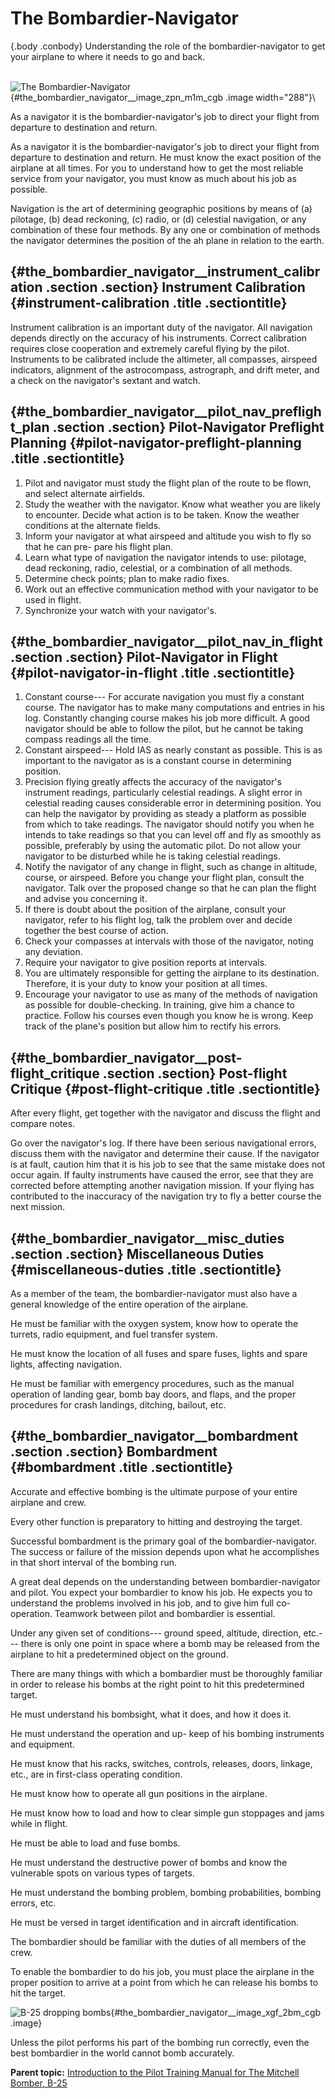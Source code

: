 
The Bombardier-Navigator
========================

 {.body .conbody}
Understanding the role of the bombardier-navigator to get your airplane
to where it needs to go and back.

\
![The
Bombardier-Navigator](../images/bombadier_nav.png){#the_bombardier_navigator__image_zpn_m1m_cgb
.image width="288"}\

As a navigator it is the bombardier-navigator\'s job to direct your
flight from departure to destination and return.

As a navigator it is the bombardier-navigator\'s job to direct your
flight from departure to destination and return. He must know the exact
position of the airplane at all times. For you to understand how to get
the most reliable service from your navigator, you must know as much
about his job as possible.

Navigation is the art of determining geographic positions by means of
(a) pilotage, (b) dead reckoning, (c) radio, or (d) celestial
navigation, or any combination of these four methods. By any one or
combination of methods the navigator determines the position of the ah
plane in relation to the earth.

 {#the_bombardier_navigator__instrument_calibration .section .section}
Instrument Calibration {#instrument-calibration .title .sectiontitle}
----------------------

Instrument calibration is an important duty of the navigator. All
navigation depends directly on the accuracy of his instruments. Correct
calibration requires close cooperation and extremely careful flying by
the pilot. Instruments to be calibrated include the altimeter, all
compasses, airspeed indicators, alignment of the astrocompass,
astrograph, and drift meter, and a check on the navigator\'s sextant and
watch.


 {#the_bombardier_navigator__pilot_nav_preflight_plan .section .section}
Pilot-Navigator Preflight Planning {#pilot-navigator-preflight-planning .title .sectiontitle}
----------------------------------

1.  Pilot and navigator must study the flight plan of the route to be
    flown, and select alternate airfields.
2.  Study the weather with the navigator. Know what weather you are
    likely to encounter. Decide what action is to be taken. Know the
    weather conditions at the alternate fields.
3.  Inform your navigator at what airspeed and altitude you wish to fly
    so that he can pre- pare his flight plan.
4.  Learn what type of navigation the navigator intends to use:
    pilotage, dead reckoning, radio, celestial, or a combination of all
    methods.
5.  Determine check points; plan to make radio fixes.
6.  Work out an effective communication method with your navigator to be
    used in flight.
7.  Synchronize your watch with your navigator\'s.


 {#the_bombardier_navigator__pilot_nav_in_flight .section .section}
Pilot-Navigator in Flight {#pilot-navigator-in-flight .title .sectiontitle}
-------------------------

1.  Constant course--- For accurate navigation you must fly a constant
    course. The navigator has to make many computations and entries in
    his log. Constantly changing course makes his job more difficult. A
    good navigator should be able to follow the pilot, but he cannot be
    taking compass readings all the time.
2.  Constant airspeed--- Hold IAS as nearly constant as possible. This
    is as important to the navigator as is a constant course in
    determining position.
3.  Precision flying greatly affects the accuracy of the navigator\'s
    instrument readings, particularly celestial readings. A slight error
    in celestial reading causes considerable error in determining
    position. You can help the navigator by providing as steady a
    platform as possible from which to take readings. The navigator
    should notify you when he intends to take readings so that you can
    level off and fly as smoothly as possible, preferably by using the
    automatic pilot. Do not allow your navigator to be disturbed while
    he is taking celestial readings.
4.  Notify the navigator of any change in flight, such as change in
    altitude, course, or airspeed. Before you change your flight plan,
    consult the navigator. Talk over the proposed change so that he can
    plan the flight and advise you concerning it.
5.  If there is doubt about the position of the airplane, consult your
    navigator, refer to his flight log, talk the problem over and decide
    together the best course of action.
6.  Check your compasses at intervals with those of the navigator,
    noting any deviation.
7.  Require your navigator to give position reports at intervals.
8.  You are ultimately responsible for getting the airplane to its
    destination. Therefore, it is your duty to know your position at all
    times.
9.  Encourage your navigator to use as many of the methods of navigation
    as possible for double-checking. In training, give him a chance to
    practice. Follow his courses even though you know he is wrong. Keep
    track of the plane\'s position but allow him to rectify his errors.


 {#the_bombardier_navigator__post-flight_critique .section .section}
Post-flight Critique {#post-flight-critique .title .sectiontitle}
--------------------

After every flight, get together with the navigator and discuss the
flight and compare notes.

Go over the navigator\'s log. If there have been serious navigational
errors, discuss them with the navigator and determine their cause. If
the navigator is at fault, caution him that it is his job to see that
the same mistake does not occur again. If faulty instruments have caused
the error, see that they are corrected before attempting another
navigation mission. If your flying has contributed to the inaccuracy of
the navigation try to fly a better course the next mission.


 {#the_bombardier_navigator__misc_duties .section .section}
Miscellaneous Duties {#miscellaneous-duties .title .sectiontitle}
--------------------

As a member of the team, the bombardier-navigator must also have a
general knowledge of the entire operation of the airplane.

He must be familiar with the oxygen system, know how to operate the
turrets, radio equipment, and fuel transfer system.

He must know the location of all fuses and spare fuses, lights and spare
lights, affecting navigation.

He must be familiar with emergency procedures, such as the manual
operation of landing gear, bomb bay doors, and flaps, and the proper
procedures for crash landings, ditching, bailout, etc.


 {#the_bombardier_navigator__bombardment .section .section}
Bombardment {#bombardment .title .sectiontitle}
-----------

Accurate and effective bombing is the ultimate purpose of your entire
airplane and crew.

Every other function is preparatory to hitting and destroying the
target.

Successful bombardment is the primary goal of the bombardier-navigator.
The success or failure of the mission depends upon what he accomplishes
in that short interval of the bombing run.

A great deal depends on the understanding between bombardier-navigator
and pilot. You expect your bombardier to know his job. He expects you to
understand the problems involved in his job, and to give him full
co-operation. Teamwork between pilot and bombardier is essential.

Under any given set of conditions--- ground speed, altitude, direction,
etc.--- there is only one point in space where a bomb may be released
from the airplane to hit a predetermined object on the ground.

There are many things with which a bombardier must be thoroughly
familiar in order to release his bombs at the right point to hit this
predetermined target.

He must understand his bombsight, what it does, and how it does it.

He must understand the operation and up- keep of his bombing instruments
and equipment.

He must know that his racks, switches, controls, releases, doors,
linkage, etc., are in first-class operating condition.

He must know how to operate all gun positions in the airplane.

He must know how to load and how to clear simple gun stoppages and jams
while in flight.

He must be able to load and fuse bombs.

He must understand the destructive power of bombs and know the
vulnerable spots on various types of targets.

He must understand the bombing problem, bombing probabilities, bombing
errors, etc.

He must be versed in target identification and in aircraft
identification.

The bombardier should be familiar with the duties of all members of the
crew.

To enable the bombardier to do his job, you must place the airplane in
the proper position to arrive at a point from which he can release his
bombs to hit the target.

![B-25 dropping
bombs](../images/bomb_drop.png){#the_bombardier_navigator__image_xgf_2bm_cgb
.image}

Unless the pilot performs his part of the bombing run correctly, even
the best bombardier in the world cannot bomb accurately.





**Parent topic:** [Introduction to the Pilot Training Manual for The
Mitchell Bomber,
B-25](../topics/introduction_to_the_pilot_training_manual.md "This manual is the text for your training as a B-25 pilot and airplane commander.")



